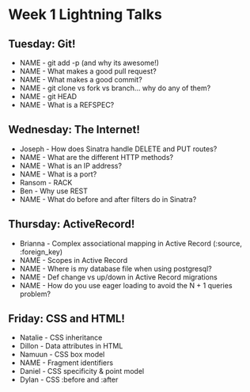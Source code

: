 # Week 1 Lightning Talks

## Tuesday: Git!

- NAME - git add -p (and why its awesome!)
- NAME - What makes a good pull request?
- NAME - What makes a good commit?
- NAME - git clone vs fork vs branch… why do any of them?
- NAME - git HEAD
- NAME - What is a REFSPEC?

## Wednesday: The Internet!

- Joseph - How does Sinatra handle DELETE and PUT routes?
- NAME - What are the different HTTP methods?
- NAME - What is an IP address?
- NAME - What is a port?
- Ransom - RACK
- Ben - Why use REST
- NAME - What do before and after filters do in Sinatra?

## Thursday: ActiveRecord!

- Brianna - Complex associational mapping in Active Record (:source, :foreign_key)
- NAME - Scopes in Active Record
- NAME - Where is my database file when using postgresql?
- NAME - Def change vs up/down in Active Record migrations
- NAME - How do you use eager loading to avoid the N + 1 queries problem?

## Friday: CSS and HTML!

- Natalie - CSS inheritance
- Dillon - Data attributes in HTML
- Namuun - CSS box model
- NAME - Fragment identifiers
- Daniel - CSS specificity & point model
- Dylan - CSS :before and :after

